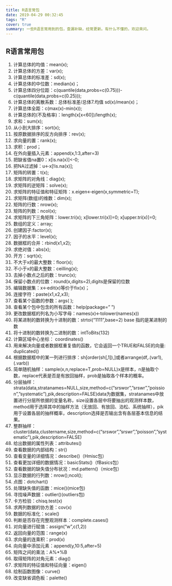 ```yaml
---
title: R语言常包
date: 2019-04-29 00:32:45
tags: "R"
cover: true
summary: 一些R语言常用到的包，查漏补缺，经常更新。有什么不懂的，欢迎来问。
---
```

## R语言常用包

 
1. 计算总体的均值：mean(x);
2. 计算总体的方差：var(x);
3. 计算总体的标准差：sd(x);
4. 计算总体的中位数：median(x)；
5. 计算总体四分位距：c(quantile(data,probs=c(0.75)))-c(quantile(data,probs=c(0.25)));
6. 计算总体的离散系数：总体标准差/总体7.均值 sd(x)/mean(x)；
8. 计算总体全距：c(max(x)-min(x));
9. 计算总体的(不及格率)：length(x[x<60])/length(x);
10. 求和：sum(x);
11. 从小到大排序：sort(x);
12. 按原数据排序的反方向排序：rev(x);
13. 求向量的置：rank(x);
14. 求积：prod；
15. 在外向量插入元素：append(x,1:3,after=3)
16. 把缺省值na置0：x[is.na(x)]<-0;
17. 把NA过滤掉：u<-x[!is.na(x)];
18. 矩阵的转置：t(x);
19. 求矩阵的对角线：diag(x);
20. 求矩阵的逆矩阵：solve(x);
21. 求矩阵的特征值和特征矩阵：x.eigen<-eigen(x,symmetric=T);
22. 求矩阵(数组)的维数：dim(x);
23. 矩阵的行数：nrow(x);
24. 矩阵的列数：ncol(x);
25. 求矩阵的下三角矩阵：lower.tri(x); x[lower.tri(x)]=0; x[upper.tri(x)]=0;
26. 数组的定义：array;
27. 创建因子:factor(x);
28. 因子的水平：level(x);
29. 数据框的合并：rbind(x1,x2);
30. 求绝对值：abs(x);
31. 开方：sqrt(x);
32. 不大于x的最大整数：floor(x);
33. 不小于x的最大整数：ceilling(x);
34. 去掉小数点之后的数：trunc(x);
35. 保留小数点的位数：round(x,digits=2),digits是保留的位数
36. 编辑数据集：x<-edit(x)等价于fix(x)；
37. 连接字符：paste(x1,x2,x3);
38. 查看某个函数的参数：args( );
39. 查看某个包中包含的所有函数：help(package=” ”)
40. 更改数据框的列名为小写字母：names(x)<-tolower(names(x))
41. 将某进制的数转换为十进制的数：strtoi(“1111”,base=2) base 指的是某进制的数
42. 将十进制的数转换为二进制的数：intToBits(132)
43. 计算区域中心坐标： coordinates()
44. 用来解决向量或者数据框重复值的函数，它会返回一个TRUE和FALSE的向量: duplicated()
45. 根据数据框中的某一列进行排序：sh[order(sh[,1]),]或者arrange(df,.(var1),(.varb))
46. 简单随机抽样：sample(x,n,replace=T,prob=NULL)x是样本，n是抽取个数，replace代表是否是有放回抽样，prob是抽取各个样本的概率。
47. 分层抽样：strata(data,stratanames=NULL,size,method=c(“srswor”,”srswr”,”poission”,”systematic”),pik,description=FALSE)data为数据集，stratanames中放置进行分层所依据的变量名称，size设置各层中将要抽出的观测样本数，method用于选择其中的抽样方法（无放回、有放回、泊松、系统抽样），pik用于设置各层的抽样概率，description选择是否输出含有各层基本信息的结果。
48. 整群抽样：cluster(data,clustername,size,method=c(“srswor”,”srswr”,”poisson”,”systematic”),pik,description=FALSE)
49. 给出数据的属性列表：attributes()
50. 查看数据的内部结构：str()
51. 查看变量的详细情况：describe()（Hmisc包）
52. 查看更加详细的数据情况：basicStats()（fBasics包）
53. 查看数据的缺失值分布状况：md.pattern()（mice包）
54. 显示数据的行列数：nrow();ncol();
55. 点图：dotchart()
56. 处理缺失值的函数：mice()(mice包)
57. 寻找噪声数据：outlier()(outliers包)
58. 卡方检验：chisq.test(x)
59. 求两列数据的协方差：cov(x)
60. 数据的标准化：scale()
61. 判断是否存在完整观测样本：complete.cases()
62. 对向量进行赋值：assign(“w”,c(1,2))
63. 返回向量的范围：range(x)
64. 求向量的连乘积：prod(x)
65. 向向量中添加元素：append(y,10:5,after=5)
66. 矩阵之间的乘法：A%*%B
67. 取得矩阵的对角元素：diag()
68. 求矩阵的特征值和特征向量：eigen()
69. 绘制函数图像：curve()
70. 改变缺省调色板：palette()